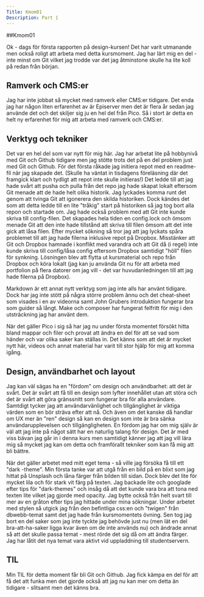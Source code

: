 ```yaml
---
Title: Kmom01
Description: Part 1
---
```


##Kmom01

Ok - dags för första rapporten på design-kursen! Det har varit utmanande men också roligt att arbeta med detta kursmoment. Jag har lärt mig en del - inte minst om Git vilket jag trodde var det jag åtminstone skulle ha lite koll på redan från början.

Ramverk och CMS:er
------------------
Jag har inte jobbat så mycket med ramverk eller CMS:er tidigare. Det enda jag har någon liten erfarenhet av är Episerver men det är flera år sedan jag använde det och det skiljer sig ju en hel del från Pico. Så i stort är detta en helt ny erfarenhet för mig att arbeta med ramverk och CMS:er.

Verktyg och tekniker
--------------------
Det var en hel del som var nytt för mig här. Jag har arbetat lite på hobbynivå med Git och Github tidigare men jag stötte trots det på en del problem just med Git och Github. För det första råkade jag initiera repot med en readme-fil när jag skapade det. (Skulle ha väntat in tisdagens föreläsning där det framgick klart och tydligt att repot inte skulle initieras!) Det ledde till att jag hade svårt att pusha och pulla från det repo jag hade skapat lokalt eftersom Git menade att de hade helt olika historik. Jag lyckades komma runt det genom att tvinga Git att igonerera den skilda historiken. Dock kändes det som att detta ledde till en lite "tråkig" start på historiken så jag tog bort alla repon och startade om. Jag hade också problem med att Git inte kunde skriva till config-filen. Det skapades hela tiden en config.lock och ömsom menade Git att den inte hade tillstånd att skriva till filen ömsom att det inte gick att låsa filen. Efter mycket sökning så tror jag att jag lyckats spåra problemet till att jag hade filerna inklusive repot på Dropbox. Misstänker att Git och Dropbox hamnade i konflikt med varandra och att Git då (i regel) inte kunde skriva till config/låsa config eftersom Dropbox samtidigt "höll" filen för synkning. Lösningen blev att flytta ut kursmaterial och repo från Dropbox och köra lokalt (jag kan ju använda Git nu för att arbeta med portfolion på flera datorer om jag vill - det var huvudanledningen till att jag hade filerna på Dropbox). 

Markdown är ett annat nytt verktyg som jag inte alls har använt tidigare. Dock har jag inte stött på några större problem ännu och det cheat-sheet som visades i en av videorna samt John Grubers introduktion fungerar bra som guider så långt. Make och composer har fungerat felfritt för mig i den utsträckning jag har använt dem. 

När det gäller Pico i sig så har jag nu under första momentet försökt hitta bland mappar och filer och provat att ändra en del för att se vad som händer och var olika saker kan ställas in. Det känns som att det är mycket nytt här, videos och annat material har varit till stor hjälp för mig att komma igång.

Design, användbarhet och layout
-------------------------------
Jag kan väl sägas ha en "fördom" om design och användbarhet: att det är svårt. Det är svårt att få till en design som lyfter innehållet utan att störa och det är svårt att göra gränssnitt som fungerar bra för alla användare. Samtdigt tycker jag att användarvänlighet och tillgänglighet är viktiga värden som en bör sträva efter att nå. Och även om det kanske då handlar om UX mer än "ren" design så kan en design som inte är bra sänka användarupplevelsen och tillgängligheten. En fördom jag har om mig själv är väl att jag inte på något sätt har en naturlig talang för design. Det är med viss bävan jag går in i denna kurs men samtidigt känner jag att jag vill lära mig så mycket jag kan om detta och framförallt tekniker som kan få mig att bli bättre.

När det gäller arbetet med mitt eget tema - så ville jag försöka få till ett "dark -theme". Min första tanke var att utgå från en bild på en blixt som jag hittat på Unsplash och låna färger från bilden till sidan. Dock blev det lite för mycket lila och för stark vit färg på texten. Jag backade lite och googlade efter tips för "dark-themes" och insåg då att det kunde vara bra att tona ned texten lite vilket jag gjorde med opacity. Jag bytte också från helt svart till mer av en gråton efter tips jag hittade under mina sökningar. Under arbetet med stylen så utgick jag från den befintliga css:en och "twigen" från dbwebb-temat samt det jag hade från kursmomentets övning. Sen tog jag bort en del saker som jag inte tyckte jag behövde just nu (men lät en del bra-att-ha-saker ligga kvar även om de inte används nu) och ändrade annat så att det skulle passa temat - mest rörde det sig då om att ändra färger. Jag har låtit det nya temat vara aktivt vid uppladdning till studentservern.

TIL
---
Min TIL för detta moment får bli Git och Github. Jag fick kämpa en del för att få det att funka men det gjorde också att jag nu kan mer om detta än tidigare - slitsamt men det känns bra.